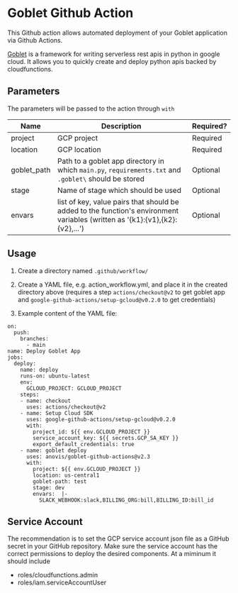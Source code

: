 # Goblet Github Action

This Github action allows automated deployment of your Goblet application via Github Actions.

[Goblet](https://github.com/anovis/goblet) is a framework for writing serverless rest apis in python in google cloud. It allows you to quickly create and deploy python apis backed by cloudfunctions.

## Parameters

The parameters will be passed to the action through `with`

| Name  | Description  | Required?  |
|---|---|---|
| project  | GCP project  | Required  |
| location  | GCP location  | Required  |
| goblet_path  | Path to a goblet app directory in which `main.py`, `requirements.txt` and `.goblet\` should be stored  | Optional  |
| stage  | Name of stage which should be used | Optional  |
| envars | list of key, value pairs that should be added to the function's environment variables (written as '{k1}:{v1},{k2}:{v2},...') | Optional


## Usage

1. Create a directory named `.github/workflow/`

2. Create a YAML file, e.g. action_workflow.yml, and place it in the created directory above 
(requires a step `actions/checkout@v2` to get goblet app and `google-github-actions/setup-gcloud@v0.2.0` to 
get credentials)

3. Example content of the YAML file:

```
on:
  push:
    branches:
      - main
name: Deploy Goblet App
jobs:
  deploy:
    name: deploy
    runs-on: ubuntu-latest
    env:
      GCLOUD_PROJECT: GCLOUD_PROJECT
    steps:
    - name: checkout
      uses: actions/checkout@v2
    - name: Setup Cloud SDK
      uses: google-github-actions/setup-gcloud@v0.2.0
      with:
        project_id: ${{ env.GCLOUD_PROJECT }}
        service_account_key: ${{ secrets.GCP_SA_KEY }}
        export_default_credentials: true
    - name: goblet deploy
      uses: anovis/goblet-github-actions@v2.3
      with:
        project: ${{ env.GCLOUD_PROJECT }}
        location: us-central1
        goblet-path: test
        stage: dev
        envars:  |-
          SLACK_WEBHOOK:slack,BILLING_ORG:bill,BILLING_ID:bill_id
```


## Service Account

The recommendation is to set the GCP service account json file as a GitHub secret in your GitHub repository.
Make sure the service account has the correct permissions to deploy the desired components. At a miminum it should include

* roles/cloudfunctions.admin
* roles/iam.serviceAccountUser